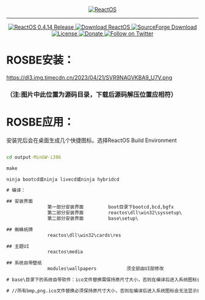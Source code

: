 <p align=center>
  <a href="https://os.huang2.cn">
    <img alt="ReactOS" src="https://reactos.org/wiki/images/0/02/ReactOS_logo.png">
  </a>
</p>

---

<p align=center>
  <a href="https://reactos.org/project-news/reactos-0414-released/">
    <img alt="ReactOS 0.4.14 Release" src="https://img.shields.io/badge/release-0.4.14-0688CB.svg">
  </a>
  <a href="https://reactos.org/download/">
    <img alt="Download ReactOS" src="https://img.shields.io/badge/download-latest-0688CB.svg">
  </a>
  <a href="https://sourceforge.net/projects/reactos/">
    <img alt="SourceForge Download" src="https://img.shields.io/sourceforge/dm/reactos.svg?colorB=0688CB">
  </a>
  <a href="https://github.com/reactos/reactos/blob/master/COPYING">
    <img alt="License" src="https://img.shields.io/badge/license-GNU_GPL_2.0-0688CB.svg">
  </a>
  <a href="https://reactos.org/donate/">
    <img alt="Donate" src="https://img.shields.io/badge/%24-donate-E44E4A.svg">
  </a>
  <a href="https://twitter.com/reactos">
    <img alt="Follow on Twitter" src="https://img.shields.io/twitter/follow/reactos.svg?style=social&label=Follow%20%40reactos">
  </a>
</p>

# ROSBE安装：

https://dl3.img.timecdn.cn/2023/04/21/SVR9NAGVKBA9_U7V.png 

### （注:图片中此位置为源码目录，下载后源码解压位置应相符）

# ROSBE应用：

安装完后会在桌面生成几个快捷图标。选择ReactOS Build Environment 

```configure.cmd

cd output-MinGW-i386

make

ninja bootcd或ninja livecd或ninja hybridcd

# 编译：

## 安装界面          
               第一部分安装界面         boot目录下bootcd,bcd,bgfx
               第二部分安装界面         reactos\dll\win32\syssetup\          
               第二部分安装界面         base\setup\       

## 蜘蛛纸牌          
               reactos\dll\win32\cards\res

## 主题UI           
               reactos\media

## 系统自带壁纸         
               modules\wallpapers           须全部由UI部修改

# base\目录下的系统自带软件：ico文件替换需保持原尺寸大小，否则在编译后进入系统图标会无法显示

# //所有bmp,png.ico文件替换必须保持原尺寸大小，否则在编译后进入系统图标会无法显示或异常
